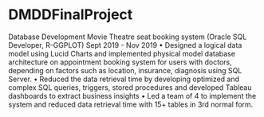 # DMDDFinalProject
Database Development Movie Theatre seat booking system (Oracle SQL Developer, R-GGPLOT)	Sept 2019 - Nov 2019
•	Designed a logical data model using Lucid Charts and implemented physical model database architecture on appointment booking system for users with doctors, depending on factors such as location, insurance, diagnosis using SQL Server.
•	Reduced the data retrieval time by developing optimized and complex SQL queries, triggers, stored procedures and developed
Tableau dashboards to extract business insights
•	Led a team of 4 to implement the system and reduced data retrieval time with 15+ tables in 3rd normal form.
